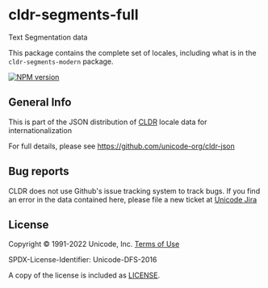 # cldr-segments-full

Text Segmentation data

This package contains the complete set of locales, including what is in the `cldr-segments-modern` package.


[![NPM version](https://img.shields.io/npm/v/cldr-segments-full.svg?style=flat)](https://www.npmjs.org/package/cldr-segments-full)

## General Info

This is part of the JSON distribution of [CLDR](https://cldr.unicode.org/)
locale data for internationalization

For full details, please see <https://github.com/unicode-org/cldr-json>

## Bug reports

CLDR does not use Github's issue tracking system to track bugs.  If you find an error in
the data contained here, please file a new ticket at [Unicode Jira](https://unicode-org.atlassian.net/projects/CLDR/issues)

## License

Copyright © 1991-2022 Unicode, Inc.
[Terms of Use](http://www.unicode.org/copyright.html)

SPDX-License-Identifier: Unicode-DFS-2016

A copy of the license is included as [LICENSE](./LICENSE).
